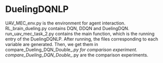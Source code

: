 # DuelingDQNLP
UAV_MEC_env.py is the environment for agent interaction.
RL_brain_dueling.py contains DQN, DDQN and DuelingDQN.
run_uav_mec_task_2.py contains the main function, which is the running entry of the DuelingDQNLP. After running, the files corresponding to each variable are generated. Then, we get them in compare_Dueling_DQN_Double_*.py for comparison experiment.
compare_Dueling_DQN_Double_*.py are the comparison experiments.
